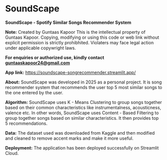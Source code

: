 # SoundScape
**SoundScape - Spotify Similar Songs Recommender System**

**Note:** Created by Guntaas Kapoor
This is the intellectual property of Guntaas Kapoor.
Copying, modifying or using this code or web link without explicit permission is strictly prohibhited.
Violaters may face legal action under applicable copywright laws.

**For enquiries or authorized use, kindly contact guntaaskapoor24@gmail.com**

**App link:** https://soundscape-songrecommender.streamlit.app/

**About:**
  SoundScape was developed in 2025 as a personal project. It is song recommender system that recommends the user top 5 most similar songs to the one 
  entered by the user.

**Algorithm:**
  SoundScape uses K - Means Clustering to group songs together based on their common characteristics like instrumentalness, acousticness, valence etc. In other words, SoundScape uses Content - Based Filtering to group together songs based on similar characteristics.
  It then provides top 5 recommendations.

**Data:**
  The dataset used was downloaded from Kaggle and then modified and cleaned to remove accent marks and make it more useful. 
  
**Deployment:**
  The application has been deployed successfully on Streamlit Cloud.
